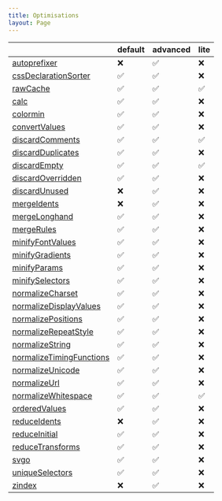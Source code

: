 ```yaml
---
title: Optimisations
layout: Page
---
```


<!-- This file was automatically generated. -->


|  | default | advanced | lite |
| --- | ------- | -------- | ---- |
| [autoprefixer](/docs/optimisations/autoprefixer) | ❌ | ✅ | ❌ |
| [cssDeclarationSorter](/docs/optimisations/cssdeclarationsorter) | ✅ | ✅ | ❌ |
| [rawCache](/docs/optimisations/rawcache) | ✅ | ✅ | ✅ |
| [calc](/docs/optimisations/calc) | ✅ | ✅ | ❌ |
| [colormin](/docs/optimisations/colormin) | ✅ | ✅ | ❌ |
| [convertValues](/docs/optimisations/convertvalues) | ✅ | ✅ | ❌ |
| [discardComments](/docs/optimisations/discardcomments) | ✅ | ✅ | ✅ |
| [discardDuplicates](/docs/optimisations/discardduplicates) | ✅ | ✅ | ❌ |
| [discardEmpty](/docs/optimisations/discardempty) | ✅ | ✅ | ✅ |
| [discardOverridden](/docs/optimisations/discardoverridden) | ✅ | ✅ | ❌ |
| [discardUnused](/docs/optimisations/discardunused) | ❌ | ✅ | ❌ |
| [mergeIdents](/docs/optimisations/mergeidents) | ❌ | ✅ | ❌ |
| [mergeLonghand](/docs/optimisations/mergelonghand) | ✅ | ✅ | ❌ |
| [mergeRules](/docs/optimisations/mergerules) | ✅ | ✅ | ❌ |
| [minifyFontValues](/docs/optimisations/minifyfontvalues) | ✅ | ✅ | ❌ |
| [minifyGradients](/docs/optimisations/minifygradients) | ✅ | ✅ | ❌ |
| [minifyParams](/docs/optimisations/minifyparams) | ✅ | ✅ | ❌ |
| [minifySelectors](/docs/optimisations/minifyselectors) | ✅ | ✅ | ❌ |
| [normalizeCharset](/docs/optimisations/normalizecharset) | ✅ | ✅ | ❌ |
| [normalizeDisplayValues](/docs/optimisations/normalizedisplayvalues) | ✅ | ✅ | ❌ |
| [normalizePositions](/docs/optimisations/normalizepositions) | ✅ | ✅ | ❌ |
| [normalizeRepeatStyle](/docs/optimisations/normalizerepeatstyle) | ✅ | ✅ | ❌ |
| [normalizeString](/docs/optimisations/normalizestring) | ✅ | ✅ | ❌ |
| [normalizeTimingFunctions](/docs/optimisations/normalizetimingfunctions) | ✅ | ✅ | ❌ |
| [normalizeUnicode](/docs/optimisations/normalizeunicode) | ✅ | ✅ | ❌ |
| [normalizeUrl](/docs/optimisations/normalizeurl) | ✅ | ✅ | ❌ |
| [normalizeWhitespace](/docs/optimisations/normalizewhitespace) | ✅ | ✅ | ✅ |
| [orderedValues](/docs/optimisations/orderedvalues) | ✅ | ✅ | ❌ |
| [reduceIdents](/docs/optimisations/reduceidents) | ❌ | ✅ | ❌ |
| [reduceInitial](/docs/optimisations/reduceinitial) | ✅ | ✅ | ❌ |
| [reduceTransforms](/docs/optimisations/reducetransforms) | ✅ | ✅ | ❌ |
| [svgo](/docs/optimisations/svgo) | ✅ | ✅ | ❌ |
| [uniqueSelectors](/docs/optimisations/uniqueselectors) | ✅ | ✅ | ❌ |
| [zindex](/docs/optimisations/zindex) | ❌ | ✅ | ❌ |